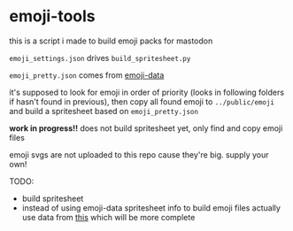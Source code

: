 # emoji-tools

this is a script i made to build emoji packs for mastodon

`emoji_settings.json` drives `build_spritesheet.py`

`emoji_pretty.json` comes from [emoji-data](https://github.com/iamcal/emoji-data/blob/master/emoji_pretty.json)

it's supposed to look for emoji in order of priority (looks in following folders if hasn't found in previous), then copy all found emoji to `../public/emoji` and build a spritesheet based on `emoji_pretty.json`

**work in progress!!** does not build spritesheet yet, only find and copy emoji files

emoji svgs are not uploaded to this repo cause they're big. supply your own!

TODO:
- build spritesheet
- instead of using emoji-data spritesheet info to build emoji files actually use data from [this](https://github.com/tootsuite/mastodon/blob/master/lib/tasks/emojis.rake) which will be more complete